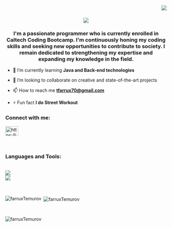 <img align="right" src="https://visitor-badge.laobi.icu/badge?page_id=FarruxTemurov" />

<h1 align="center">
  <img src="https://readme-typing-svg.herokuapp.com/?front=Righteous&size=35&center=true&vCenter=true&width=500&height=70&duration=3500&lines=Welcome+to+my+Github+👋;I'm+Farrux+Temurov!;" />
</h1>

<h3 align="center">I'm a passionate programmer who is currently enrolled in Caltech Coding Bootcamp. I'm continuously honing my coding skills and seeking new opportunities to contribute to society. I remain dedicated to strengthening my expertise and expanding my knowledge in the field.</h3>

- 🌱 I’m currently learning **Java and Back-end technologies**
- 💞️ I’m looking to collaborate on creative and state-of-the-art projects

- 📫  How to reach me **tfarrux70@gmail.com**
- ⚡ Fun fact **I do Street Workout**


<h3 align="left">Connect with me:</h3>
<p align="left">
<a href="https://linkedin.com/in/farrux-temurov-10aa6a342/" target="blank"><img align="center" src="https://raw.githubusercontent.com/rahuldkjain/github-profile-readme-generator/master/src/images/icons/Social/linked-in-alt.svg" alt="https:/linkedin.com/in/farrux-temurov-10aa6a342/" height="30" width="40" /></a>
</p>

<br />

<h3 align="left">Languages and Tools:</h3>
<br />
<div align="left">
  <a href="https://skillicons.dev">
    <img src="https://skillicons.dev/icons?i=js,html,css,java,python&theme=dark" /> <br>
    <img src="https://skillicons.dev/icons?i=github,react,bootstrap,vscode,mysql,postman&theme=dark" /><br>
  </a>
</div>

<br />
<br />

<p><img align="left" src="https://github-readme-stats.vercel.app/api/top-langs?username=farruxTemurov&show_icons=true&locale=en&layout=compact" alt="farruxTemurov" /></p>

<p>&nbsp;<img align="center" src="https://github-readme-stats.vercel.app/api?username=farruxTemurov&show_icons=true&locale=en" alt="farruxTemurov" /></p>

<br />
<p><img align="center" src="https://github-readme-streak-stats.herokuapp.com/?user=farruxTemurov&" alt="farruxTemurov" /></p>
<br />
